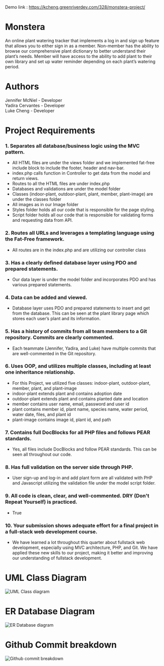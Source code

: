 Demo link : https://kcheng.greenriverdev.com/328/monstera-project/

<h1>Monstera</h1>
An online plant watering tracker that implements a log in and sign up feature that allows you to either sign in as a member. Non-member has the ability to browse our comprehensive plant dictionary to better understand their plant’s needs. Member will have access to the ability to add plant to their own library and set up water reminder depending on each plant’s watering period.

<h1>Authors</h1>

Jennifer McNiel - Developer  
Yadira Cervantes - Developer  
Luke Cheng - Developer

<h1>Project Requirements</h1>

<h3>1. Separates all database/business logic using the MVC pattern.</h3>

<ul>
    <li>All HTML files are under the views folder and we implemented fat-free include block to include the footer, header and nav-bar.</li>
    <li>index.php calls function in Controller to get data from the model and return views.</li>
    <li>Routes to all the HTML files are under index.php</li>
    <li>Databases and validations are under the model folder</li>
    <li>Classes (indoor-plant, outdoor-plant, plant, member, plant-image) are under the classes folder</li>
    <li>All images as in our Image folder</li>
    <li>Styles folder holds all our code that is responsible for the page styling.</li>
    <li>Script folder holds all our code that is responsible for validating forms and requesting data from API.</li>
</ul>

<h3>2. Routes all URLs and leverages a templating language using the Fat-Free framework.</h3>

<ul>
    <li>All routes are in the index.php and are utilizing our controller class</li>
</ul>

<h3>3. Has a clearly defined database layer using PDO and prepared statements.</h3>

<ul>
    <li>Our data layer is under the model folder and incorporates PDO and has various prepared statements.</li>
</ul>

<h3>4. Data can be added and viewed.</h3>

<ul>
    <li>Database layer uses PDO and prepared statements to insert and get from the database. This can be seen at the plant library page which stores each user’s plant and its information.</li>
</ul>

<h3>5. Has a history of commits from all team members to a Git repository. Commits are clearly commented.</h3>

<ul>
    <li>Each teammate (Jennifer, Yadira, and Luke) have multiple commits that are well-commented in the Git repository.</li>
</ul>

<h3>6. Uses OOP, and utilizes multiple classes, including at least one inheritance relationship.</h3>

<ul>
    <li>For this Project, we utilized five classes: indoor-plant, outdoor-plant, member, plant, and plant-image</li>
    <li>indoor-plant extends plant and contains adoption date</li>
    <li>outdoor-plant extends plant and contains planted date and location</li>
    <li>member contains user name, email, password and user id</li>
    <li>plant contains member id, plant name, species name, water period, water date, files, and plant id</li>
    <li>plant-image contains image id, plant id, and path</li>
</ul>

<h3>7. Contains full DocBlocks for all PHP files and follows PEAR standards.</h3>

<ul>
    <li>Yes, all files include DocBlocks and follow PEAR standards. This can be seen all throughout our code.</li>
</ul>

<h3>8. Has full validation on the server side through PHP.</h3>

<ul>
    <li>User sign-up and log-in and add plant form are all validated with PHP and Javascript utilizing the validation file under the model script folder.</li>
</ul>

<h3>9. All code is clean, clear, and well-commented. DRY (Don't Repeat Yourself) is practiced.</h3>

<ul>
    <li>True</li>
</ul>

<h3>10. Your submission shows adequate effort for a final project in a full-stack web development course.</h3>

<ul>
    <li>We have learned a lot throughout this quarter about fullstack web development, especially using MVC architecture, PHP, and Git. We have applied these new skills to our project, making it better and improving our understanding of fullstack development.</li>
</ul>

<h1>UML Class Diagram</h1>
<img src="images/uml.png" alt="UML Class diagram">

<h1>ER Database Diagram</h1>
<img src="images/database.png" alt="ER Database diagram">

<h1>Github Commit breakdown</h1>
<img src="images/github.png" alt="Github commit breakdown">


